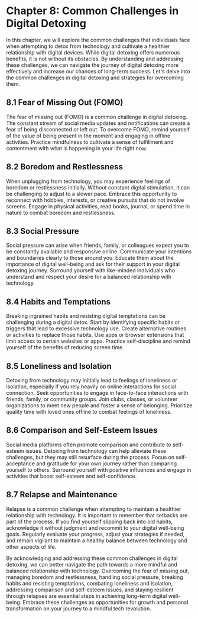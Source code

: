 Chapter 8: Common Challenges in Digital Detoxing
================================================

In this chapter, we will explore the common challenges that individuals face when attempting to detox from technology and cultivate a healthier relationship with digital devices. While digital detoxing offers numerous benefits, it is not without its obstacles. By understanding and addressing these challenges, we can navigate the journey of digital detoxing more effectively and increase our chances of long-term success. Let's delve into the common challenges in digital detoxing and strategies for overcoming them.

8.1 Fear of Missing Out (FOMO)
------------------------------

The fear of missing out (FOMO) is a common challenge in digital detoxing. The constant stream of social media updates and notifications can create a fear of being disconnected or left out. To overcome FOMO, remind yourself of the value of being present in the moment and engaging in offline activities. Practice mindfulness to cultivate a sense of fulfillment and contentment with what is happening in your life right now.

8.2 Boredom and Restlessness
----------------------------

When unplugging from technology, you may experience feelings of boredom or restlessness initially. Without constant digital stimulation, it can be challenging to adjust to a slower pace. Embrace this opportunity to reconnect with hobbies, interests, or creative pursuits that do not involve screens. Engage in physical activities, read books, journal, or spend time in nature to combat boredom and restlessness.

8.3 Social Pressure
-------------------

Social pressure can arise when friends, family, or colleagues expect you to be constantly available and responsive online. Communicate your intentions and boundaries clearly to those around you. Educate them about the importance of digital well-being and ask for their support in your digital detoxing journey. Surround yourself with like-minded individuals who understand and respect your desire for a balanced relationship with technology.

8.4 Habits and Temptations
--------------------------

Breaking ingrained habits and resisting digital temptations can be challenging during a digital detox. Start by identifying specific habits or triggers that lead to excessive technology use. Create alternative routines or activities to replace those habits. Use apps or browser extensions that limit access to certain websites or apps. Practice self-discipline and remind yourself of the benefits of reducing screen time.

8.5 Loneliness and Isolation
----------------------------

Detoxing from technology may initially lead to feelings of loneliness or isolation, especially if you rely heavily on online interactions for social connection. Seek opportunities to engage in face-to-face interactions with friends, family, or community groups. Join clubs, classes, or volunteer organizations to meet new people and foster a sense of belonging. Prioritize quality time with loved ones offline to combat feelings of loneliness.

8.6 Comparison and Self-Esteem Issues
-------------------------------------

Social media platforms often promote comparison and contribute to self-esteem issues. Detoxing from technology can help alleviate these challenges, but they may still resurface during the process. Focus on self-acceptance and gratitude for your own journey rather than comparing yourself to others. Surround yourself with positive influences and engage in activities that boost self-esteem and self-confidence.

8.7 Relapse and Maintenance
---------------------------

Relapse is a common challenge when attempting to maintain a healthier relationship with technology. It is important to remember that setbacks are part of the process. If you find yourself slipping back into old habits, acknowledge it without judgment and recommit to your digital well-being goals. Regularly evaluate your progress, adjust your strategies if needed, and remain vigilant to maintain a healthy balance between technology and other aspects of life.

By acknowledging and addressing these common challenges in digital detoxing, we can better navigate the path towards a more mindful and balanced relationship with technology. Overcoming the fear of missing out, managing boredom and restlessness, handling social pressure, breaking habits and resisting temptations, combating loneliness and isolation, addressing comparison and self-esteem issues, and staying resilient through relapses are essential steps in achieving long-term digital well-being. Embrace these challenges as opportunities for growth and personal transformation on your journey to a mindful tech revolution.
